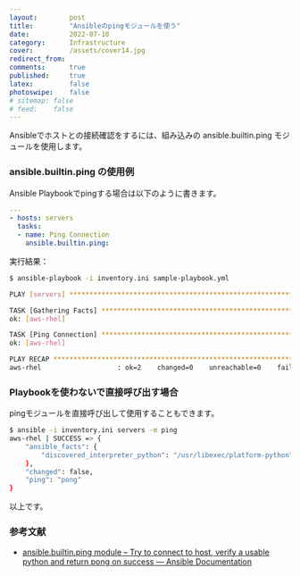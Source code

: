 ```yaml
---
layout:        post
title:         "Ansibleのpingモジュールを使う"
date:          2022-07-10
category:      Infrastructure
cover:         /assets/cover14.jpg
redirect_from:
comments:      true
published:     true
latex:         false
photoswipe:    false
# sitemap: false
# feed:    false
---
```


Ansibleでホストとの接続確認をするには、組み込みの ansible.builtin.ping モジュールを使用します。

### ansible.builtin.ping の使用例

Ansible Playbookでpingする場合は以下のように書きます。

```yml
---
- hosts: servers
  tasks:
  - name: Ping Connection
    ansible.builtin.ping:
```

実行結果：

```bash
$ ansible-playbook -i inventory.ini sample-playbook.yml 

PLAY [servers] *****************************************************************

TASK [Gathering Facts] *********************************************************
ok: [aws-rhel]

TASK [Ping Connection] *********************************************************
ok: [aws-rhel]

PLAY RECAP *********************************************************************
aws-rhel                   : ok=2    changed=0    unreachable=0    failed=0    skipped=0    rescued=0    ignored=0  
```


### Playbookを使わないで直接呼び出す場合
pingモジュールを直接呼び出して使用することもできます。
```bash
$ ansible -i inventory.ini servers -m ping
aws-rhel | SUCCESS => {
    "ansible_facts": {
        "discovered_interpreter_python": "/usr/libexec/platform-python"
    },
    "changed": false,
    "ping": "pong"
}
```

以上です。

### 参考文献
- [ansible.builtin.ping module – Try to connect to host, verify a usable python and return pong on success — Ansible Documentation](https://docs.ansible.com/ansible/latest/collections/ansible/builtin/ping_module.html)

